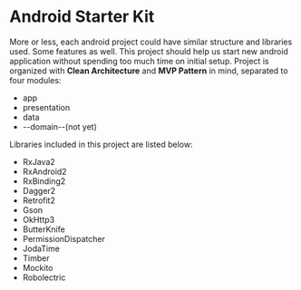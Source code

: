 # Android Starter Kit

More or less, each android project could have similar structure and libraries used. Some features as well. This project should help us start new android application without spending too much time on initial setup.
Project is organized with **Clean Architecture** and **MVP Pattern** in mind, separated to four modules: 
* app
* presentation
* data
* --domain--(not yet)

Libraries included in this project are listed below:
- RxJava2
- RxAndroid2
- RxBinding2
- Dagger2
- Retrofit2
- Gson
- OkHttp3
- ButterKnife
- PermissionDispatcher
- JodaTime
- Timber
- Mockito
- Robolectric
